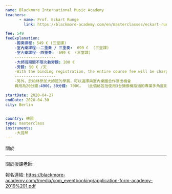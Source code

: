 ```yaml
---
name: Blackmore International Music Academy
teachers:
      - name: Prof. Eckart Runge
        link: https://blackmore-academy.com/en/masterclasses/eckart-runge

fee: 549
feeExplanation: 
    -獨奏課程: 549 € (三堂課)
    -室內樂課程--二重奏 / 三重奏:  699 €  (三堂課)
    -室內樂課程--四重奏:  699 €  (三堂課)
    ------------------
    -大師班期間不限次數旁聽: 200 € 
    -旁聽: 50 € /天   
    -With the binding registration, the entire course fee will be charged.
    ------------------
    -另外，於柏林參加大師班的學員，可以選擇與室內樂團合作演出機會
    費用為20分鐘:490€，30分鐘: 700€。 （此價格包括使用3台攝像機拍攝的專業多角度影像）

startDate: 2020-04-27
endDate: 2020-04-30
city: Berlin 
      

country: 德國
type: masterclass
instruments:
    -大提琴
---
```

關於



<hr/>


關於授課老師:

報名連結: 
https://blackmore-academy.com//media/com_eventbooking/application-form-academy-2019%201.pdf


